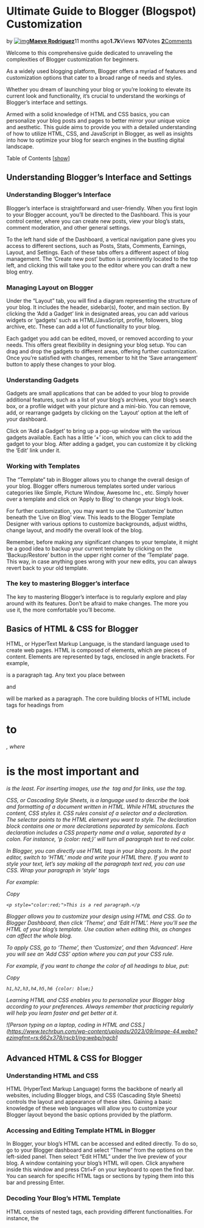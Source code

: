 #  Ultimate Guide to Blogger (Blogspot) Customization

by [![img](https://www.techrbun.com/ezoimgfmt/secure.gravatar.com/avatar/e6e1a56ef7506edccb1287901ea08512?s=40&d=mm&r=g&ezimgfmt=rs:40x40/rscb1/ngcb1/notWebP)**Maeve Rodriguez**](https://www.techrbun.com/author/maeve/)11 months ago**1.7k**Views **107**Votes [**2**Comments](https://www.techrbun.com/ultimate-guide-to-blogger-blogspot-customization/#comments)



Welcome to this comprehensive guide dedicated to unraveling the complexities of Blogger customization for beginners.

As a widely used blogging platform, Blogger offers a myriad of features and customization options that cater to a broad range of needs and styles.

Whether you dream of launching your blog or you’re looking to elevate its current look and functionality, it’s crucial to understand the workings of Blogger’s interface and settings.

Armed with a solid knowledge of HTML and CSS basics, you can personalize your blog posts and pages to better mirror your unique voice and aesthetic. This guide aims to provide you with a detailed understanding of how to utilize HTML, CSS, and JavaScript in Blogger, as well as insights into how to optimize your blog for search engines in the bustling digital landscape.

Table of Contents [[show](https://www.techrbun.com/ultimate-guide-to-blogger-blogspot-customization/#)]

## Understanding Blogger’s Interface and Settings

### Understanding Blogger’s Interface

Blogger’s interface is straightforward and user-friendly. When you first login to your Blogger account, you’ll be directed to the Dashboard. This is your control center, where you can create new posts, view your blog’s stats, comment moderation, and other general settings.

To the left hand side of the Dashboard, a vertical navigation pane gives you access to different sections, such as Posts, Stats, Comments, Earnings, Layout, and Settings. Each of these tabs offers a different aspect of blog management. The ‘Create new post’ button is prominently located to the top left, and clicking this will take you to the editor where you can draft a new blog entry.

### Managing Layout on Blogger

Under the “Layout” tab, you will find a diagram representing the structure of your blog. It includes the header, sidebar(s), footer, and main section. By clicking the ‘Add a Gadget’ link in designated areas, you can add various widgets or ‘gadgets’ such as HTML/JavaScript, profile, followers, blog archive, etc. These can add a lot of functionality to your blog.

Each gadget you add can be edited, moved, or removed according to your needs. This offers great flexibility in designing your blog setup. You can drag and drop the gadgets to different areas, offering further customization. Once you’re satisfied with changes, remember to hit the ‘Save arrangement’ button to apply these changes to your blog.

### Understanding Gadgets

Gadgets are small applications that can be added to your blog to provide additional features, such as a list of your blog’s archives, your blog’s search box, or a profile widget with your picture and a mini-bio. You can remove, add, or rearrange gadgets by clicking on the ‘Layout’ option at the left of your dashboard.

Click on ‘Add a Gadget’ to bring up a pop-up window with the various gadgets available. Each has a little ‘+’ icon, which you can click to add the gadget to your blog. After adding a gadget, you can customize it by clicking the ‘Edit’ link under it.

### Working with Templates

The “Template” tab in Blogger allows you to change the overall design of your blog. Blogger offers numerous templates sorted under various categories like Simple, Picture Window, Awesome Inc., etc. Simply hover over a template and click on ‘Apply to Blog’ to change your blog’s look.

For further customization, you may want to use the ‘Customize’ button beneath the ‘Live on Blog’ view. This leads to the Blogger Template Designer with various options to customize backgrounds, adjust widths, change layout, and modify the overall look of the blog.

Remember, before making any significant changes to your template, it might be a good idea to backup your current template by clicking on the ‘Backup/Restore’ button in the upper right corner of the ‘Template’ page. This way, in case anything goes wrong with your new edits, you can always revert back to your old template.



### The key to mastering Blogger’s interface

The key to mastering Blogger’s interface is to regularly explore and play around with its features. Don’t be afraid to make changes. The more you use it, the more comfortable you’ll become.

## Basics of HTML & CSS for Blogger

HTML, or HyperText Markup Language, is the standard language used to create web pages. HTML is composed of elements, which are pieces of content. Elements are represented by tags, enclosed in angle brackets. For example, <p> is a paragraph tag. Any text you place between <p> and </p> will be marked as a paragraph. The core building blocks of HTML include tags for headings from <h1> to <h6>, where <h1> is the most important and <h6> is the least. For inserting images, use the <img> tag and for links, use the <a> tag.

CSS, or Cascading Style Sheets, is a language used to describe the look and formatting of a document written in HTML. While HTML structures the content, CSS styles it. CSS rules consist of a selector and a declaration. The selector points to the HTML element you want to style. The declaration block contains one or more declarations separated by semicolons. Each declaration includes a CSS property name and a value, separated by a colon. For instance, ‘p {color: red;}’ will turn all paragraph text to red color.

In Blogger, you can directly use HTML tags in your blog posts. In the post editor, switch to ‘HTML’ mode and write your HTML there. If you want to style your text, let’s say making all the paragraph text red, you can use CSS. Wrap your paragraph in ‘style’ tags

For example:

Copy

```
<p style="color:red;">This is a red paragraph.</p
```

Blogger allows you to customize your design using HTML and CSS. Go to Blogger Dashboard, then click ‘Theme’, and ‘Edit HTML’. Here you’ll see the HTML of your blog’s template. Use caution when editing this, as changes can affect the whole blog.

To apply CSS, go to ‘Theme’, then ‘Customize’, and then ‘Advanced’. Here you will see an ‘Add CSS’ option where you can put your CSS rule.

For example, if you want to change the color of all headings to blue, put:

Copy

```
h1,h2,h3,h4,h5,h6 {color: blue;}
```

Learning HTML and CSS enables you to personalize your Blogger blog according to your preferences. Always remember that practicing regularly will help you learn faster and get better at it.

![Person typing on a laptop, coding in HTML and CSS.](https://www.techrbun.com/wp-content/uploads/2023/09/image-44.webp?ezimgfmt=rs:662x378/rscb1/ng:webp/ngcb1

## Advanced HTML & CSS for Blogger

### Understanding HTML and CSS

HTML (HyperText Markup Language) forms the backbone of nearly all websites, including Blogger blogs, and CSS (Cascading Style Sheets) controls the layout and appearance of these sites. Gaining a basic knowledge of these web languages will allow you to customize your Blogger layout beyond the basic options provided by the platform.

### Accessing and Editing Template HTML in Blogger

In Blogger, your blog’s HTML can be accessed and edited directly. To do so, go to your Blogger dashboard and select “Theme” from the options on the left-sided panel. Then select “Edit HTML” under the live preview of your blog. A window containing your blog’s HTML will open. Click anywhere inside this window and press Ctrl+F on your keyboard to open the find bar. You can search for specific HTML tags or sections by typing them into this bar and pressing Enter.



### Decoding Your Blog’s HTML Template

HTML consists of nested tags, each providing different functionalities. For instance, the <title> tag contains the title of your web page, and whatever is within these tags appears as the title in browser tabs. Other commonly used tags include <header>, <footer>, <div> and <span>. Your Blogger template will contain many of these tags.

Sometimes, HTML comments — text enclosed within <!– –> — describe what different sections of the template do. These comments are not visible on the actual blog but assist when editing the HTML.

### Modifying HTML for Custom Layouts

Once understanding of the HTML structure is achieved, you can modify your blog’s layout. For instance, if you want to add an extra section on your blog, find a place in the HTML where you want it, then add a <div> tag, which creates a block. Within this <div>, any content you wish can be added, such as text within <p> (paragraph) tags or images within <img> tags. The HTML edits are only limited by the standard HTML specifications and your creativity. Remember to always save your changes and check how the edited template looks.

### Understanding CSS in Blogger

CSS is used to style HTML content. When you open your blog’s HTML, you will see CSS enclosed within <style> tags at the top of your template. CSS rules consist of selectors (like HTML tag names, classes, and IDs) followed by declarations enclosed in curly brackets. These declarations define the appearance of the selectors. For instance, the CSS rule: `p {color: blue;}` will make all text within <p> tags blue.

### Creating Custom CSS

Using CSS, a vast range of visual changes can be made within your Blogger HTML. CSS characteristics such as `color`, `background-color`, `font-size`, `border`, `margin`, and `padding` can customize everything from your blog’s color scheme to the spacing between elements. If you want to apply a set of style rules to multiple, non-sequential elements on your page, assign them the same class in the HTML, then write CSS for that class.

### Applying Changes

Always remember to save your template once all HTML and CSS edits have been made. This action applies the changes, and they can be viewed by refreshing your blog in a new browser window. With practice, you’ll become proficient and could entirely redesign the look and layout of your Blogger blog using advanced HTML and CSS.

## Introduction to JavaScript for Blogger

### Understanding JavaScript for Blogger

JavaScript is an essential tool in enhancing the interactivity of your blog on Blogger. It is a versatile programming language that lets you add a variety of features to your blog, from simple animations and slideshows to complex, dynamic elements. Recognizing the roles and functions of JavaScript can ease your Blogger experience.

### Adding Basic JavaScript Scripts to Blogger

The addition of JavaScript to your Blogger blog doesn’t require extensive coding experience. Go to the Blogger Dashboard and select Layout. From the sidebar, you can add a widget anywhere on your blog by clicking on “Add a Gadget”. Select the HTML/JavaScript option from the list. A pop-up will appear where you can input a title, but the most important part is the “Content” box. This is where you can paste your JavaScript code.

### Creating Interactive Widgets Using JavaScript

You can enhance your widgets using JavaScript. For instance, creating an interactive calendar widget or countdown timer can be done using a little JavaScript. To do this, you must first find the correct script or code for the widget you want to enhance. Once located, copy the script. Again, go to the Layout section of your Blogger Dashboard, add a gadget and select the HTML/JavaScript option. Paste this script into the Content box and save it.

### Using JavaScript Libraries in Blogger

JavaScript libraries can further simplify your coding task. Libraries like jQuery are loaded with pre-written JavaScript, which you can utilize to create dynamic web features. Simply add the library link to your blog, before the closing body tag. You can find the link to the jQuery library and various other libraries online. Once you’ve added the library link to your blog, you can write jQuery inside any script tag.



### Alerting About Your new Posts

By using JavaScript, one can customize alert pop-ups to inform visitors or interact with them. To create a simple pop-up alert, paste the following code into the HTML/JavaScript gadget:

Copy

```
alert('Welcome to my blog! Check out my latest post!'); 
```

This will create a pop-up alert when someone visits your website that says, “Welcome to my blog! Check out my latest post!”



JavaScript continues to be a powerful tool for bloggers who want to add an extra level of interaction and dynamic visuals to their blogs. The codes mentioned above are just starters. As you dive deeper into JavaScript, a wide range of opportunities for enhancing your Blogger blog’s interactivity can be explored.

## Applying SEO Best Practices to Blogger

### Understanding SEO

Search engine optimization (SEO) is the process of optimizing your online content to appear in search engine results. It involves enhancing your blog’s visibility to search engines like Google and improving its chances of appearing on the first page of search results. The higher your blog appears in these results, the more visibility and organic traffic it will receive.

### Identify Relevant Keywords

Keywords are the words and phrases that individuals type into search engines when looking for content. Identifying the right keywords related to your blog content is critical to improving your blog’s visibility. Use keyword research tools like Google Keyword Planner to identify popular and relevant terms in your niche. Once you identify these keywords, incorporate them strategically into your blog posts to help search engines recognize the relevance of your content.![Ezoic](https://go.ezodn.com/utilcave_com/ezoicbwa.png)

### Applying Meta Descriptions

Meta descriptions are brief summaries of your blog content that appear under the blog URL in search engine results. These summaries help search engines understand what your blog post is about. Meta descriptions should be compelling, succinct and incorporate relevant keywords to attract readers and inform search engines. In Blogger, you can enter a meta description in the “Search Description” section whenever you draft a post.

### Optimize Your Blog Posts

Each post you create on your blog should be optimized for SEO. This means that in addition to including relevant keywords and a meta description, your content should be high-quality, unique, and informative. Search engines prioritize content that provides value to readers, so avoid keyword stuffing or creating shallow content solely for SEO purposes.

### Link Building and Sharing

One of the reliable ways to improve your blog’s SEO is through backlinks – these are links from other websites that direct to your blog. Search engines consider backlinks as endorsements, suggesting your content is valuable and reputable. Reach out to other bloggers in your domain and propose guest posts or link exchanges. Additionally, sharing your blog posts on your social media platforms can increase your visibility and provide additional avenues for readers to find your content.

### Alt Text for Images

In Blogger, it’s possible to add alt text to your images. The alt text is used by search engines to understand the content of an image. This is important not only for SEO but also for website accessibility. Your alt text should be descriptive of the image content and where possible, include relevant keywords.

### Enable Search Engine Visibility

Finally, ensuring your blog is visible to search engines is a fundamental step. In Blogger’s settings, make sure the “Let search engines find your blog” option is enabled. This lets search engines index your blog and thus becoming discoverable by potential readers.

By understanding and incorporating the principles of SEO, you can increase the visibility and reach of your Blogger blog improving its success.



## Conclusion

After learning how to navigate Blogger’s interface, mastering the basics and advanced techniques of HTML and CSS, and understanding the role of JavaScript, you’ll find yourself with ample skills to set your blog apart.

Additionally, gaining knowledge about SEO and applying its best practices is an integral part of the blogging world, which aims to increase your blog’s visibility and draw in a loyal audience.

However, remember that learning is a continuous process. As the digital world evolves, so should your skills. With the aid of this guide, we hope to have cultivated an appreciation for Blogger programming in you and equipped you with the tools to transform your blog from an ordinary page into an extraordinary digital expression of your thoughts and creativity.